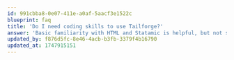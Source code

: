 ```yaml
---
id: 991cbba8-0e07-411e-a0af-5aacf3e1522c
blueprint: faq
title: 'Do I need coding skills to use Tailforge?'
answer: 'Basic familiarity with HTML and Statamic is helpful, but not strictly necessary. The Starterkit comes with clean code, clear structure, and easy-to-follow instructions that even non-developers can adapt with minimal effort.'
updated_by: f876d5fc-8e46-4acb-b3fb-3379f4b16790
updated_at: 1747915151
---
```

